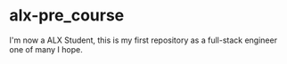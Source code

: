 # alx-pre_course
I'm now a ALX Student, this is my first repository as a full-stack engineer
one of many I hope.
